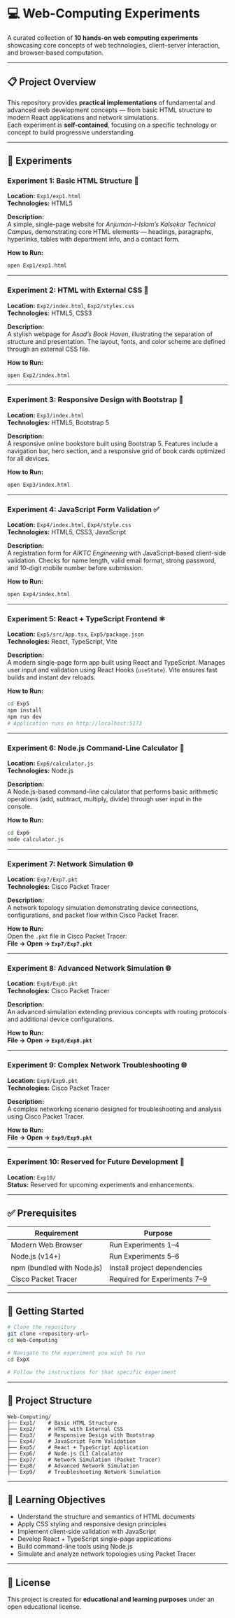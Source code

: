 # 💻 Web-Computing Experiments  
A curated collection of **10 hands-on web computing experiments** showcasing core concepts of web technologies, client–server interaction, and browser-based computation.

---

## 📋 Project Overview  
This repository provides **practical implementations** of fundamental and advanced web development concepts — from basic HTML structure to modern React applications and network simulations.  
Each experiment is **self-contained**, focusing on a specific technology or concept to build progressive understanding.

---

## 🧪 Experiments

### **Experiment 1: Basic HTML Structure 📄**  
**Location:** `Exp1/exp1.html`  
**Technologies:** HTML5  

**Description:**  
A simple, single-page website for *Anjuman-I-Islam’s Kalsekar Technical Campus*, demonstrating core HTML elements — headings, paragraphs, hyperlinks, tables with department info, and a contact form.

**How to Run:**  
```bash
open Exp1/exp1.html
```

---

### **Experiment 2: HTML with External CSS 🎨**  
**Location:** `Exp2/index.html`, `Exp2/styles.css`  
**Technologies:** HTML5, CSS3  

**Description:**  
A stylish webpage for *Asad’s Book Haven*, illustrating the separation of structure and presentation. The layout, fonts, and color scheme are defined through an external CSS file.

**How to Run:**  
```bash
open Exp2/index.html
```

---

### **Experiment 3: Responsive Design with Bootstrap 📱**  
**Location:** `Exp3/index.html`  
**Technologies:** HTML5, Bootstrap 5  

**Description:**  
A responsive online bookstore built using Bootstrap 5. Features include a navigation bar, hero section, and a responsive grid of book cards optimized for all devices.

**How to Run:**  
```bash
open Exp3/index.html
```

---

### **Experiment 4: JavaScript Form Validation ✅**  
**Location:** `Exp4/index.html`, `Exp4/style.css`  
**Technologies:** HTML5, CSS3, JavaScript  

**Description:**  
A registration form for *AIKTC Engineering* with JavaScript-based client-side validation. Checks for name length, valid email format, strong password, and 10-digit mobile number before submission.

**How to Run:**  
```bash
open Exp4/index.html
```

---

### **Experiment 5: React + TypeScript Frontend ⚛️**  
**Location:** `Exp5/src/App.tsx`, `Exp5/package.json`  
**Technologies:** React, TypeScript, Vite  

**Description:**  
A modern single-page form app built using React and TypeScript. Manages user input and validation using React Hooks (`useState`). Vite ensures fast builds and instant dev reloads.

**How to Run:**  
```bash
cd Exp5
npm install
npm run dev
# Application runs on http://localhost:5173
```

---

### **Experiment 6: Node.js Command-Line Calculator 🧮**  
**Location:** `Exp6/calculator.js`  
**Technologies:** Node.js  

**Description:**  
A Node.js-based command-line calculator that performs basic arithmetic operations (add, subtract, multiply, divide) through user input in the console.

**How to Run:**  
```bash
cd Exp6
node calculator.js
```

---

### **Experiment 7: Network Simulation 🌐**  
**Location:** `Exp7/Exp7.pkt`  
**Technologies:** Cisco Packet Tracer  

**Description:**  
A network topology simulation demonstrating device connections, configurations, and packet flow within Cisco Packet Tracer.

**How to Run:**  
Open the `.pkt` file in Cisco Packet Tracer:  
**File → Open → `Exp7/Exp7.pkt`**

---

### **Experiment 8: Advanced Network Simulation 🌐**  
**Location:** `Exp8/Exp8.pkt`  
**Technologies:** Cisco Packet Tracer  

**Description:**  
An advanced simulation extending previous concepts with routing protocols and additional device configurations.

**How to Run:**  
**File → Open → `Exp8/Exp8.pkt`**

---

### **Experiment 9: Complex Network Troubleshooting 🌐**  
**Location:** `Exp9/Exp9.pkt`  
**Technologies:** Cisco Packet Tracer  

**Description:**  
A complex networking scenario designed for troubleshooting and analysis using Cisco Packet Tracer.

**How to Run:**  
**File → Open → `Exp9/Exp9.pkt`**

---

### **Experiment 10: Reserved for Future Development 🚧**  
**Location:** `Exp10/`  
**Status:** Reserved for upcoming experiments and enhancements.

---

## ✅ Prerequisites  
| Requirement | Purpose |
|--------------|----------|
| Modern Web Browser | Run Experiments 1–4 |
| Node.js (v14+) | Run Experiments 5–6 |
| npm (bundled with Node.js) | Install project dependencies |
| Cisco Packet Tracer | Required for Experiments 7–9 |

---

## 🚀 Getting Started  
```bash
# Clone the repository
git clone <repository-url>
cd Web-Computing

# Navigate to the experiment you wish to run
cd ExpX

# Follow the instructions for that specific experiment
```

---

## 📂 Project Structure  
```
Web-Computing/
├── Exp1/    # Basic HTML Structure
├── Exp2/    # HTML with External CSS
├── Exp3/    # Responsive Design with Bootstrap
├── Exp4/    # JavaScript Form Validation
├── Exp5/    # React + TypeScript Application
├── Exp6/    # Node.js CLI Calculator
├── Exp7/    # Network Simulation (Packet Tracer)
├── Exp8/    # Advanced Network Simulation
├── Exp9/    # Troubleshooting Network Simulation

```

---

## 🎯 Learning Objectives  
- Understand the structure and semantics of HTML documents  
- Apply CSS styling and responsive design principles  
- Implement client-side validation with JavaScript  
- Develop React + TypeScript single-page applications  
- Build command-line tools using Node.js  
- Simulate and analyze network topologies using Packet Tracer  

---

## 📝 License  
This project is created for **educational and learning purposes** under an open educational license.

